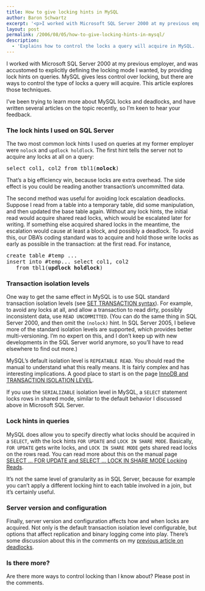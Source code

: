```yaml
---
title: How to give locking hints in MySQL
author: Baron Schwartz
excerpt: '<p>I worked with Microsoft SQL Server 2000 at my previous employer, and was accustomed to explicitly defining the locking mode I wanted, by providing lock hints on queries.  MySQL gives less control over locking, but there are ways to control the type of locks a query will acquire.  This article explores those techniques.</p>'
layout: post
permalink: /2006/08/05/how-to-give-locking-hints-in-mysql/
description:
  - 'Explains how to control the locks a query will acquire in MySQL.  Useful for SQL Server developers trying to learn MySQL.'
---
```

I worked with Microsoft SQL Server 2000 at my previous employer, and was accustomed to explicitly defining the locking mode I wanted, by providing lock hints on queries. MySQL gives less control over locking, but there are ways to control the type of locks a query will acquire. This article explores those techniques.

I&#8217;ve been trying to learn more about MySQL locks and deadlocks, and have written several articles on the topic recently, so I&#8217;m keen to hear your feedback.

### The lock hints I used on SQL Server

The two most common lock hints I used on queries at my former employer were `nolock` and `updlock holdlock`. The first hint tells the server not to acquire any locks at all on a query:

<pre>select col1, col2 from tbl1(<strong>nolock</strong>)</pre>

That&#8217;s a big efficiency win, because locks are extra overhead. The side effect is you could be reading another transaction&#8217;s uncommitted data.

The second method was useful for avoiding lock escalation deadlocks. Suppose I read from a table into a temporary table, did some manipulation, and then updated the base table again. Without any lock hints, the initial read would acquire shared read locks, which would be escalated later for writing. If something else acquired shared locks in the meantime, the escalation would cause at least a block, and possibly a deadlock. To avoid this, our DBA&#8217;s coding standard was to acquire and hold those write locks as early as possible in the transaction: at the first read. For instance,

<pre>create table #temp ...
insert into #temp... select col1, col2
   from tbl1(<strong>updlock holdlock</strong>)</pre>

### Transaction isolation levels

One way to get the same effect in MySQL is to use SQL standard transaction isolation levels (see [SET TRANSACTION syntax][1]). For example, to avoid any locks at all, and allow a transaction to read dirty, possibly inconsistent data, use `READ UNCOMMITTED`. (You can do the same thing in SQL Server 2000, and then omit the `(nolock)` hint. In SQL Server 2005, I believe more of the standard isolation levels are supported, which provides better multi-versioning. I&#8217;m no expert on this, and I don&#8217;t keep up with new developments in the SQL Server world anymore, so you&#8217;ll have to read elsewhere to find out more.)

MySQL&#8217;s default isolation level is `REPEATABLE READ`. You should read the manual to understand what this really means. It is fairly complex and has interesting implications. A good place to start is on the page [InnoDB and TRANSACTION ISOLATION LEVEL][2].

If you use the `SERIALIZABLE` isolation level in MySQL, a `SELECT` statement locks rows in shared mode, similar to the default behavior I discussed above in Microsoft SQL Server.

### Lock hints in queries

MySQL does allow you to specify directly what locks should be acquired in a `SELECT`, with the lock hints `FOR UPDATE` and `LOCK IN SHARE MODE`. Basically, `FOR UPDATE` gets write locks, and `LOCK IN SHARE MODE` gets shared read locks on the rows read. You can read more about this on the manual page [SELECT &#8230; FOR UPDATE and SELECT &#8230; LOCK IN SHARE MODE Locking Reads][3].

It&#8217;s not the same level of granularity as in SQL Server, because for example you can&#8217;t apply a different locking hint to each table involved in a join, but it&#8217;s certainly useful.

### Server version and configuration

Finally, server version and configuration affects how and when locks are acquired. Not only is the default transaction isolation level configurable, but options that affect replication and binary logging come into play. There&#8217;s some discussion about this in the comments on my [previous article on deadlocks][4].

### Is there more?

Are there more ways to control locking than I know about? Please post in the comments.

 [1]: http://dev.mysql.com/doc/refman/5.0/en/set-transaction.html
 [2]: http://dev.mysql.com/doc/refman/5.0/en/innodb-transaction-isolation.html
 [3]: http://dev.mysql.com/doc/refman/5.0/en/innodb-locking-reads.html
 [4]: /blog/2006/08/03/a-little-known-way-to-cause-a-database-deadlock/